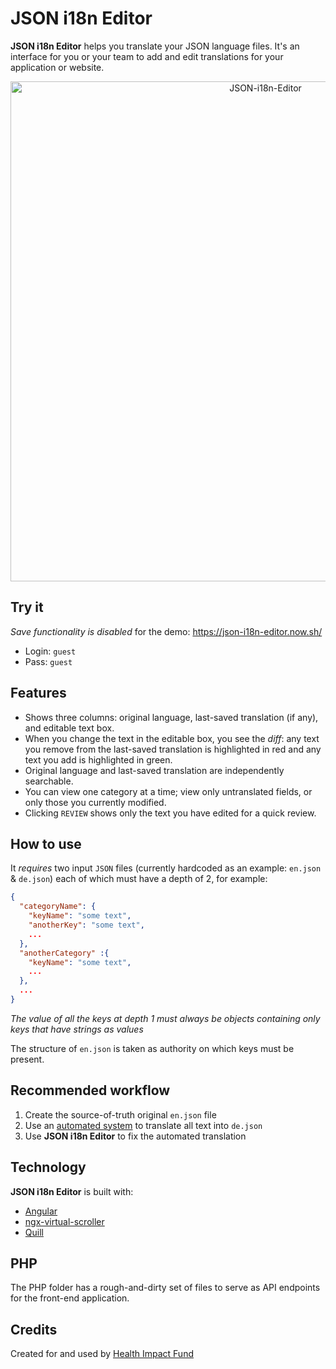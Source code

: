 # JSON i18n Editor

**JSON i18n Editor** helps you translate your JSON language files. It's an interface for you or your team to add and edit translations for your application or website.

<p align="center">
  <img width="800" alt="JSON-i18n-Editor" src="https://user-images.githubusercontent.com/17264277/69726280-31ae7880-10ee-11ea-886a-e57c0c8106bc.png">
</p>

## Try it

_Save functionality is disabled_ for the demo: https://json-i18n-editor.now.sh/
- Login: `guest`
- Pass: `guest`

## Features

- Shows three columns: original language, last-saved translation (if any), and editable text box.
- When you change the text in the editable box, you see the _diff_: any text you remove from the last-saved translation is highlighted in red and any text you add is highlighted in green.
- Original language and last-saved translation are independently searchable.
- You can view one category at a time; view only untranslated fields, or only those you currently modified.
- Clicking `REVIEW` shows only the text you have edited for a quick review.

## How to use

It *requires* two input `JSON` files (currently hardcoded as an example: `en.json` & `de.json`) each of which must have a depth of 2, for example:
```JSON
{
  "categoryName": {
    "keyName": "some text",
    "anotherKey": "some text",
    ...
  },
  "anotherCategory" :{
    "keyName": "some text",
    ...
  },
  ...
}
```
_The value of all the keys at depth 1 must always be objects containing only keys that have strings as values_

The structure of `en.json` is taken as authority on which keys must be present.

## Recommended workflow

1. Create the source-of-truth original `en.json` file
2. Use an [automated system](https://www.npmjs.com/package/translate-json-object) to translate all text into `de.json`
3. Use **JSON i18n Editor** to fix the automated translation

## Technology

**JSON i18n Editor** is built with:
- [Angular](https://angular.io/)
- [ngx-virtual-scroller](https://github.com/rintoj/ngx-virtual-scroller)
- [Quill](https://github.com/quilljs/quill)


## PHP

The PHP folder has a rough-and-dirty set of files to serve as API endpoints for the front-end application.

## Credits

Created for and used by [Health Impact Fund](https://healthimpactfund.org/)
